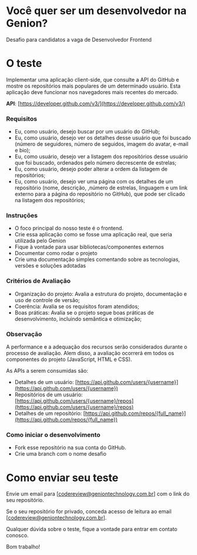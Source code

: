 # Você quer ser um desenvolvedor na Genion?
Desafio para candidatos a vaga de Desenvolvedor Frontend

# O teste
Implementar uma aplicação client-side, que consulte a API do GitHub e mostre os repositórios mais populares de um determinado usuário. Esta aplicação deve funcionar nos navegadores mais recentes do mercado.

**API**: [https://developer.github.com/v3/](https://developer.github.com/v3/)

### **Requisitos** ###

* Eu, como usuário, desejo buscar por um usuário do GitHub;
* Eu, como usuário, desejo ver os detalhes desse usuário que foi buscado (número de seguidores, número de seguidos, imagem do avatar, e-mail e bio);
* Eu, como usuário, desejo ver a listagem dos repositórios desse usuário que foi buscado, ordenados pelo número decrescente de estrelas;
* Eu, como usuário, desejo poder alterar a ordem da listagem de repositórios;
* Eu, como usuário, desejo ver uma página com os detalhes de um repositório (nome, descrição, ,número de estrelas, linguagem e um link externo para a página do repositório no GitHub), que pode ser clicado na listagem dos repositórios;


### **Instruções** ###
- O foco principal do nosso teste é o frontend.
- Crie essa aplicação como se fosse uma aplicação real, que seria utilizada pelo Genion
- Fique à vontade para usar bibliotecas/componentes externos
- Documentar como rodar o projeto
- Crie uma documentação simples comentando sobre as tecnologias, versões e soluções adotadas


### **Critérios de Avaliação** ###

* Organização do projeto: Avalia a estrutura do projeto, documentação e uso de controle de versão;
* Coerência: Avalia se os requisitos foram atendidos;
* Boas práticas: Avalia se o projeto segue boas práticas de desenvolvimento, incluindo semântica e otimização;

### **Observação** ###
A performance e a adequação dos recursos serão considerados durante o processo de avaliação. Alem disso, a avaliação ocorrerá em todos os componentes do projeto (JavaScript, HTML e CSS).

As APIs a serem consumidas são:
* Detalhes de um usuário: [https://api.github.com/users/{username}](https://api.github.com/users/{username})
* Repositórios de um usuário: [https://api.github.com/users/{username}/repos](https://api.github.com/users/{username}/repos)
* Detalhes de um repositório: [https://api.github.com/repos/{full_name}](https://api.github.com/repos/{full_name})

### **Como iniciar o desenvolvimento** ###

*  Fork esse repositório na sua conta do GitHub.
* Crie uma branch com o nome desafio

# Como enviar seu teste
Envie um email para [codereview@geniontechnology.com.br] com o link do seu repositório.

Se o seu repositório for privado, conceda acesso de leitura ao email [codereview@geniontechnology.com.br].

Qualquer dúvida sobre o teste, fique a vontade para entrar em contato conosco.

Bom trabalho!
